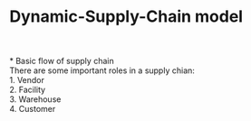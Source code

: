 # Dynamic-Supply-Chain model
</br>
</br>
*  Basic flow of supply chain
</br>
There are some important roles in a supply chian:
</br>
1. Vendor
</br>
2. Facility
</br>
3. Warehouse
</br>
4. Customer
